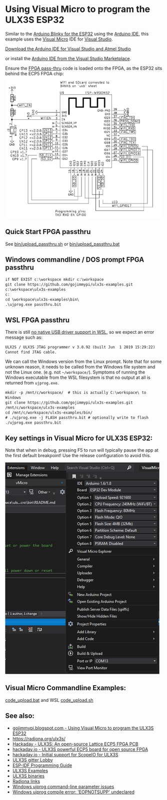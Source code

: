 # Using Visual Micro to program the ULX3S ESP32

Similar to the [Arduino Blinky for the ESP32](../blinky/ESP32) using the [Arduino IDE](https://www.arduino.cc/en/Main/Software), this example uses the [Visual Micro](https://www.visualmicro.com/) IDE for [Visual Studio](https://visualstudio.microsoft.com/).

[Download the Arduino IDE for Visual Studio and Atmel Studio](https://www.visualmicro.com/page/Arduino-Visual-Studio-Downloads.aspx)

or install the [Arduino IDE from the Visual Studio Marketplace](https://marketplace.visualstudio.com/items?itemName=VisualMicro.ArduinoIDEforVisualStudio).

Ensure the [FPGA pass-thru](../passthru/) code is loaded onto the FPGA, as the ESP32 sits behind the ECP5 FPGA chip:

![ESP32-on-ULX3S](./images/ESP32_on_ULX3S.png )

## Quick Start FPGA passthru
See [bin/upload_passthru.sh](../bin/upload_passthru.sh) or  [bin/upload_passthru.bat](../bin/upload_passthru.bat)

## Windows commandline / DOS prompt FPGA passthru
```
if NOT EXIST c:\workspace mkdir c:\workspace
git clone https://github.com/gojimmypi/ulx3s-examples.git c:\workspace\ulx3s-examples
c:
cd \workspace\ulx3s-examples\bin\
.\ujprog.exe passthru.bit
```

## WSL FPGA passthru
There is still [no native USB driver support in WSL](https://github.com/Microsoft/WSL/issues/2185#issuecomment-306083436), so we expect an error message such as:
```
ULX2S / ULX3S JTAG programmer v 3.0.92 (built Jun  1 2019 15:29:22)
Cannot find JTAG cable.
```
We can call the Windows version from the Linux prompt. Note that for some unknown reason, it needs to be called from the Windows file system and not the Linux one. (e.g. not `~/workspace/`). Symptoms of running the Windows executable from the WSL filesystem is that no output at all is returned from `ujprog.exe`.
```
mkdir -p /mnt/c/workspace/  # this is actually C:\workspace\ to Windows
git clone https://github.com/gojimmypi/ulx3s-examples.git /mnt/c/workspace/ulx3s-examples
cd /mnt/c/workspace/ulx3s-examples/bin/
# ./ujprog.exe -j FLASH passthru.bit # optionally write to flash
./ujprog.exe passthru.bit
```
##  Key settings in Visual Micro for ULX3S ESP32:

Note that when in debug, pressing F5 to run will typically pause the app at the first default breakpoint! Use the release configuration to avoid this.

![ESP32-on-ULX3S-settings](./images/VisualMicro_ULX3S_settings.png )

## Visual Micro Commandline Examples:

[code_upload.bat](./code_upload.bat) and WSL [code_upload.sh](./code_upload.sh)

## See also: 
* [gojimmypi.blogspot.com - Using Visual Micro to program the ULX3S ESP32](https://gojimmypi.blogspot.com/2019/06/ulx3s-and-visual-micro-in-visual-studio.html)
* https://radiona.org/ulx3s/
* [Hackaday - ULX3S: An open-source Lattice ECP5 FPGA PCB](https://hackaday.com/2019/01/14/ulx3s-an-open-source-lattice-ecp5-fpga-pcb/)
* [hackaday.io -  ULX3S powerful ECP5 board for open source FPGA](https://hackaday.io/project/159108-ulx3s-powerful-ecp5-board-for-open-source-fpga)
* [hackaday.io - Initial support for ScopeIO for ULX3S](https://hackaday.io/project/159108-ulx3s-powerful-ecp5-board-for-open-source-fpga/log/163222-initial-support-for-scopeio-for-ulx3s)
* [ULX3S gitter Lobby](https://gitter.im/ulx3s/Lobby)
* [ESP-IDF Programming Guide](https://docs.espressif.com/projects/esp-idf/en/latest/)
* [ULX3S Examples](https://github.com/emard/ulx3s-examples)
* [ULX3S binaries](https://github.com/emard/ulx3s-bin)
* [Radiona links](https://github.com/RadionaOrg/ulx3s-links/blob/master/README.md)
* [Windows ujprog command-line parameter issues](https://github.com/f32c/tools/issues/10)
* [Windows ujprog compile error: 'EOPNOTSUPP' undeclared](https://github.com/f32c/tools/issues/8)

